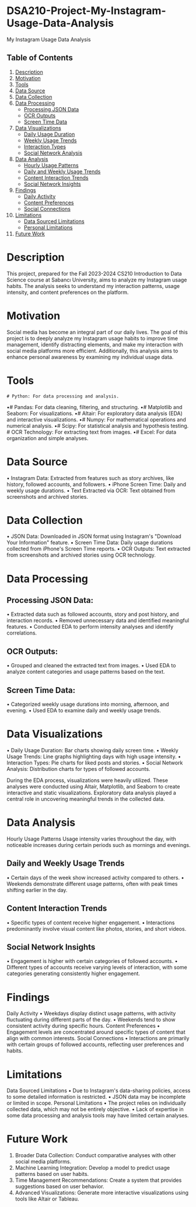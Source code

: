 # DSA210-Project-My-Instagram-Usage-Data-Analysis
 My Instagram Usage Data Analysis
 
## Table of Contents
1. [Description](#description)
2. [Motivation](#motivation)
3. [Tools](#tools)
4. [Data Source](#data-source)
5. [Data Collection](#data-collection)
6. [Data Processing](#data-processing)
   - [Processing JSON Data](#processing-json-data)
   - [OCR Outputs](#ocr-outputs)
   - [Screen Time Data](#screen-time-data)
7. [Data Visualizations](#data-visualizations)
   - [Daily Usage Duration](#daily-usage-duration)
   - [Weekly Usage Trends](#weekly-usage-trends)
   - [Interaction Types](#interaction-types)
   - [Social Network Analysis](#social-network-analysis)
8. [Data Analysis](#data-analysis)
   - [Hourly Usage Patterns](#hourly-usage-patterns)
   - [Daily and Weekly Usage Trends](#daily-and-weekly-usage-trends)
   - [Content Interaction Trends](#content-interaction-trends)
   - [Social Network Insights](#social-network-insights)
9. [Findings](#findings)
   - [Daily Activity](#daily-activity)
   - [Content Preferences](#content-preferences)
   - [Social Connections](#social-connections)
10. [Limitations](#limitations)
    - [Data Sourced Limitations](#data-sourced-limitations)
    - [Personal Limitations](#personal-limitations)
11. [Future Work](#future-work)
# Description
This project, prepared for the Fall 2023-2024 CS210 Introduction to Data Science course at Sabancı University, aims to analyze my Instagram usage habits. The analysis seeks to understand my interaction patterns, usage intensity, and content preferences on the platform.

 
# Motivation
Social media has become an integral part of our daily lives. The goal of this project is to deeply analyze my Instagram usage habits to improve time management, identify distracting elements, and make my interaction with social media platforms more efficient. Additionally, this analysis aims to enhance personal awareness by examining my individual usage data.
 
# Tools
 	# Python: For data processing and analysis.
•# 	Pandas: For data cleaning, filtering, and structuring.
•#	Matplotlib and Seaborn: For visualizations.
•# Altair: For exploratory data analysis (EDA) and interactive visualizations.
•#	Numpy: For mathematical operations and numerical analysis.
•#	Scipy: For statistical analysis and hypothesis testing.
	# OCR Technology: For extracting text from images.
•# Excel: For data organization and simple analyses.

 
# Data Source
•	Instagram Data: Extracted from features such as story archives, like history, followed accounts, and followers.
•	iPhone Screen Time: Daily and weekly usage durations.
•	Text Extracted via OCR: Text obtained from screenshots and archived stories.
 
# Data Collection
•	JSON Data: Downloaded in JSON format using Instagram's "Download Your Information" feature.
•	Screen Time Data: Daily usage durations collected from iPhone's Screen Time reports.
•	OCR Outputs: Text extracted from screenshots and archived stories using OCR technology.
 
# Data Processing
## Processing JSON Data:
•	Extracted data such as followed accounts, story and post history, and interaction records.
•	Removed unnecessary data and identified meaningful features.
•	Conducted EDA to perform intensity analyses and identify correlations.
## OCR Outputs:
•	Grouped and cleaned the extracted text from images.
•	Used EDA to analyze content categories and usage patterns based on the text.
## Screen Time Data:
•	Categorized weekly usage durations into morning, afternoon, and evening.
•	Used EDA to examine daily and weekly usage trends.
 
# Data Visualizations
•	Daily Usage Duration: Bar charts showing daily screen time.
•	Weekly Usage Trends: Line graphs highlighting days with high usage intensity.
•	Interaction Types: Pie charts for liked posts and stories.
•	Social Network Analysis: Distribution charts for types of followed accounts.

During the EDA process, visualizations were heavily utilized. These analyses were conducted using Altair, Matplotlib, and Seaborn to create interactive and static visualizations. Exploratory data analysis played a central role in uncovering meaningful trends in the collected data.

# Data Analysis
Hourly Usage Patterns
Usage intensity varies throughout the day, with noticeable increases during certain periods such as mornings and evenings.
## Daily and Weekly Usage Trends
•	Certain days of the week show increased activity compared to others.
•	Weekends demonstrate different usage patterns, often with peak times shifting earlier in the day.
## Content Interaction Trends
•	Specific types of content receive higher engagement.
•	Interactions predominantly involve visual content like photos, stories, and short videos.
## Social Network Insights
•	Engagement is higher with certain categories of followed accounts.
•	Different types of accounts receive varying levels of interaction, with some categories generating consistently higher engagement.
 
# Findings
Daily Activity
•	Weekdays display distinct usage patterns, with activity fluctuating during different parts of the day.
•	Weekends tend to show consistent activity during specific hours.
Content Preferences
•	Engagement levels are concentrated around specific types of content that align with common interests.
Social Connections
•	Interactions are primarily with certain groups of followed accounts, reflecting user preferences and habits.
 
# Limitations
Data Sourced Limitations
•	Due to Instagram's data-sharing policies, access to some detailed information is restricted.
•	JSON data may be incomplete or limited in scope.
Personal Limitations
•	The project relies on individually collected data, which may not be entirely objective.
•	Lack of expertise in some data processing and analysis tools may have limited certain analyses.
 
# Future Work
1.	Broader Data Collection: Conduct comparative analyses with other social media platforms.
2.	Machine Learning Integration: Develop a model to predict usage patterns based on user habits.
3.	Time Management Recommendations: Create a system that provides suggestions based on user behavior.
4.	Advanced Visualizations: Generate more interactive visualizations using tools like Altair or Tableau.

